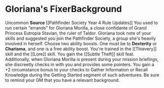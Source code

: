 ﻿---
ability: null
ability_boost: null
feat: null
id: '351'
name: Gloriana's Fixer
prerequisite: null
rarity: null
skill: null
source: '[[DATABASE/source/Pathfinder Society Year 4 Rule Updates|Pathfinder Society
  Year 4 Rule Updates]]'
subcategory: null
trait: null
type: null

---
# Gloriana's Fixer<span class="item-type">Background</span>

<span class="trait-uncommon item-trait">Uncommon</span>
**Source** [[Pathfinder Society Year 4 Rule Updates]]
You used to run certain “errands” for Gloriana Morilla, a close confidante of Grand Princess Eutropia Stavian, the ruler of Taldor. Gloriana took note of your skills and suggested you join the Pathfinder Society, a group she's heavily involved in herself.
 Choose two ability boosts. One must be to **Dexterity** or **Charisma**, and one is a free ability boost.
 You're trained in the [[Thievery]] skill and the [[Lore]] skill. You gain the [[Subtle Theft]] skill feat.
 Additionally, when Gloriana Morilla is present during your mission briefings, she discreetly checks in with you and provides some pointers. You gain a +2 circumstance bonus to your checks to Gather Information or Recall Knowledge during the Getting Started segment of such adventures. Be sure to remind your GM that you have a relevant background.